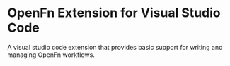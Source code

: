 # OpenFn Extension for Visual Studio Code

A visual studio code extension that provides basic support for writing and managing OpenFn workflows.